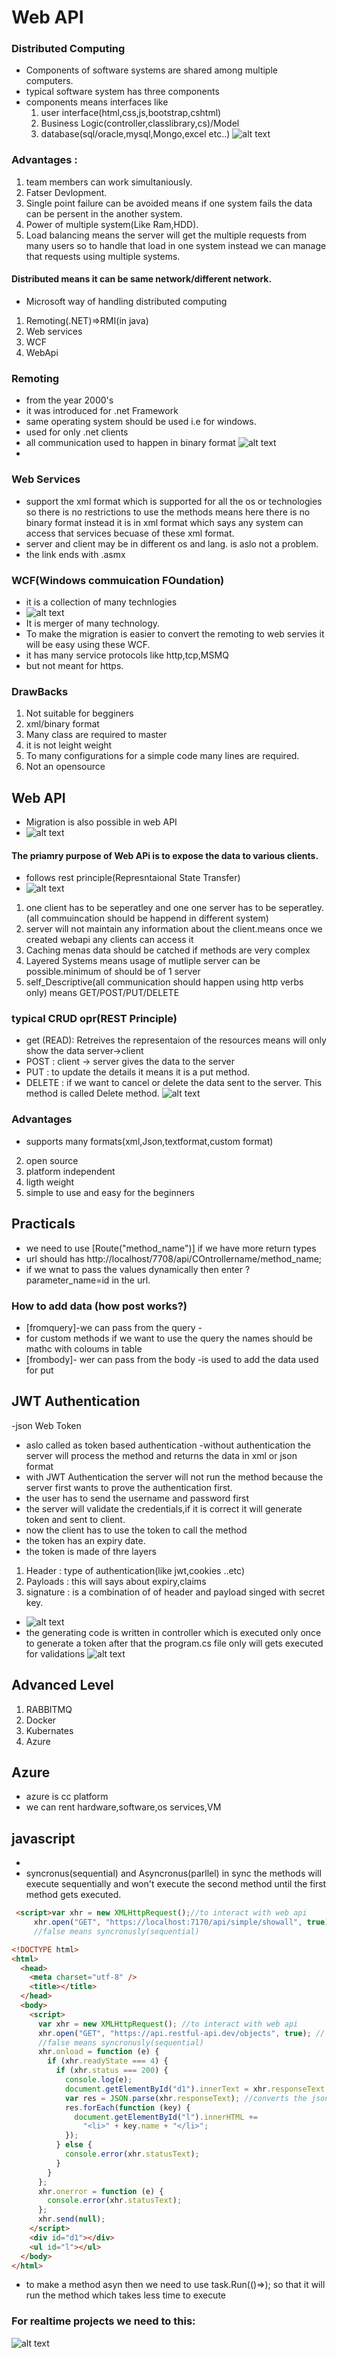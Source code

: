 # Web API

### Distributed Computing

- Components of software systems are shared among multiple computers.
- typical software system has three components
- components means interfaces like
  1.  user interface(html,css,js,bootstrap,cshtml)
  2.  Business Logic(controller,classlibrary,cs)/Model
  3.  database(sql/oracle,mysql,Mongo,excel etc..)
      ![alt text](image-101.png)

### Advantages :

1. team members can work simultaniously.
2. Fatser Devlopment.
3. Single point failure can be avoided means if one system fails the data can be persent in the another system.
4. Power of multiple system(Like Ram,HDD).
5. Load balancing means the server will get the multiple requests from many users so to handle that load in one system instead we can manage that requests using multiple systems.

#### Distributed means it can be same network/different network.

- Microsoft way of handling distributed computing

1.  Remoting(.NET)=>RMI(in java)
2.  Web services
3.  WCF
4.  WebApi

### Remoting

- from the year 2000's
- it was introduced for .net Framework
- same operating system should be used i.e for windows.
- used for only .net clients
- all communication used to happen in binary format
  ![alt text](image-102.png)
-

### Web Services

- support the xml format which is supported for all the os or technologies so there is no restrictions to use the methods means here there is no binary format instead it is in xml format which says any system can access that services becuase of these xml format.
- server and client may be in different os and lang. is aslo not a problem.
- the link ends with .asmx

### WCF(Windows commuication FOundation)

- it is a collection of many technlogies
- ![alt text](image-103.png)
- It is merger of many technology.
- To make the migration is easier to convert the remoting to web servies it will be easy using these WCF.
- it has many service protocols like http,tcp,MSMQ
- but not meant for https.

### DrawBacks

1. Not suitable for begginers
2. xml/binary format
3. Many class are required to master
4. it is not leight weight
5. To many configurations for a simple code many lines are required.
6. Not an opensource

## Web API

- Migration is also possible in web API
- ![alt text](image-104.png)

#### The priamry purpose of Web APi is to expose the data to various clients.

- follows rest principle(Represntaional State Transfer)
- ![alt text](image-105.png)

1. one client has to be seperatley and one one server has to be seperatley.(all commuincation should be happend in different system)
2. server will not maintain any information about the client.means once we created webapi any clients can access it
3. Caching menas data should be catched if methods are very complex
4. Layered Systems means usage of mutliple server can be possible.minimum of should be of 1 server
5. self_Descriptive(all communication should happen using http verbs only) means GET/POST/PUT/DELETE

### typical CRUD opr(REST Principle)

- get (READ): Retreives the representaion of the resources means will only show the data
  server->client
- POST : client -> server gives the data to the server
- PUT : to update the details it means it is a put method.
- DELETE : if we want to cancel or delete the data sent to the server. This method is called Delete method.
  ![alt text](image-106.png)

### Advantages

- supports many formats(xml,Json,textformat,custom format)

2. open source
3. platform independent
4. ligth weight
5. simple to use and easy for the beginners

## Practicals

- we need to use [Route("method_name")] if we have more return types
- url should has http://localhost/7708/api/COntrollername/method_name;
- if we wnat to pass the values dynamically then enter ?parameter_name=id in the url.

### How to add data (how post works?)

- [fromquery]-we can pass from the query -
- for custom methods if we want to use the query the names should be mathc with coloums in table
- [frombody]- wer can pass from the body
  -is used to add the data used for put

## JWT Authentication

-json Web Token

- aslo called as token based authentication
  -without authentication the server will process the method and returns the data in xml or json format
- with JWT Authentication the server will not run the method because the server first wants to prove the authentication first.
- the user has to send the username and password first
- the server will validate the credentials,if it is correct it will generate token and sent to client.
- now the client has to use the token to call the method
- the token has an expiry date.
- the token is made of thre layers

1.  Header : type of authentication(like jwt,cookies ..etc)
2.  Payloads : this will says about expiry,claims
3.  signature : is a combination of of header and payload singed with secret key.

- ![alt text](image-107.png)
- the generating code is written in controller which is executed only once to generate a token
  after that the program.cs file only will gets executed for validations
  ![alt text](image-108.png)

## Advanced Level

1. RABBITMQ
2. Docker
3. Kubernates
4. Azure

## Azure

- azure is cc platform
- we can rent hardware,software,os services,VM

## javascript

-
- syncronus(sequential) and Asyncronus(parllel)
  in sync the methods will execute sequentially and won't execute the second method until the first method gets executed.

```html
 <script>var xhr = new XMLHttpRequest();//to interact with web api
     xhr.open("GET", "https://localhost:7170/api/simple/showall", true);// to get connected with a method true means to call the method asyncronusly(parllel)
     //false means syncronusly(sequential)
```

```html
<!DOCTYPE html>
<html>
  <head>
    <meta charset="utf-8" />
    <title></title>
  </head>
  <body>
    <script>
      var xhr = new XMLHttpRequest(); //to interact with web api
      xhr.open("GET", "https://api.restful-api.dev/objects", true); // to get connected with a method true means to call the method asyncronusly(parllel)
      //false means syncronusly(sequential)
      xhr.onload = function (e) {
        if (xhr.readyState === 4) {
          if (xhr.status === 200) {
            console.log(e);
            document.getElementById("d1").innerText = xhr.responseText;
            var res = JSON.parse(xhr.responseText); //converts the json to javascript array
            res.forEach(function (key) {
              document.getElementById("l").innerHTML +=
                "<li>" + key.name + "</li>";
            });
          } else {
            console.error(xhr.statusText);
          }
        }
      };
      xhr.onerror = function (e) {
        console.error(xhr.statusText);
      };
      xhr.send(null);
    </script>
    <div id="d1"></div>
    <ul id="l"></ul>
  </body>
</html>
```

- to make a method asyn then we need to use task.Run(()=>); so that it will run the method which takes less time to execute

### For realtime projects we need to this:

![alt text](image-109.png)
